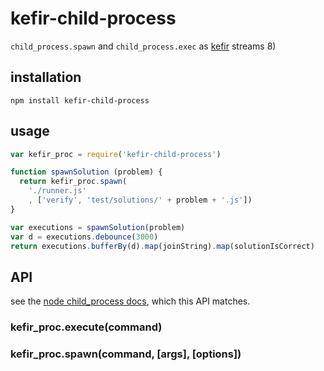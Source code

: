 # kefir-child-process

`child_process.spawn` and `child_process.exec` as [kefir](https://rpominov.github.io/kefir/) streams 8)

## installation

`npm install kefir-child-process`

## usage

```javascript
var kefir_proc = require('kefir-child-process')

function spawnSolution (problem) {
  return kefir_proc.spawn(
    './runner.js'
    , ['verify', 'test/solutions/' + problem + '.js'])
}

var executions = spawnSolution(problem)
var d = executions.debounce(3000)
return executions.bufferBy(d).map(joinString).map(solutionIsCorrect)
```

## API

see the [node child_process docs](https://nodejs.org/api/child_process.html), which this API matches.

### kefir_proc.execute(command)

### kefir_proc.spawn(command, [args], [options])
